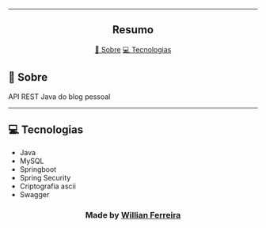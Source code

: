 <section align="center">
    
</section>

---

<h2 align="center">Resumo</h2>

<p align="center">
    <a href="#about">📙 Sobre</a>
    <a href="#technologies">💻 Tecnologias</a>
    
</p>



<H2 id="about">📙 Sobre</H2>
API REST Java do blog pessoal  


---

<H2 id="technologies">💻 Tecnologias</H2>
 
<ul>
  <li>Java</li>
  <li>MySQL</li>
  <li>Springboot</li>
  <li>Spring Security</li>
  <li>Criptografia ascii</li>
  <li>Swagger</li>
</ul>



  ### <p align="center"> Made by [Willian Ferreira](https://www.linkedin.com/in/willfdasilva/) 
